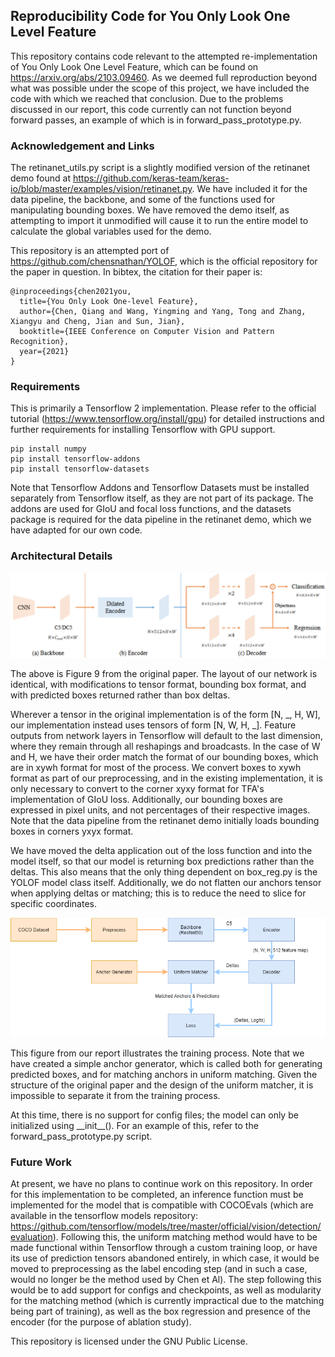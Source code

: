 ## Reproducibility Code for You Only Look One Level Feature

This repository contains code relevant to the attempted re-implementation of You Only Look One Level Feature, which can be found on https://arxiv.org/abs/2103.09460. As we deemed full reproduction beyond what was possible under the scope of this project, we have included the code with which we reached that conclusion. Due to the problems discussed in our report, this code currently can not function beyond forward passes, an example of which is in forward_pass_prototype.py.

### Acknowledgement and Links

The retinanet_utils.py script is a slightly modified version of the retinanet demo found at https://github.com/keras-team/keras-io/blob/master/examples/vision/retinanet.py. We have included it for the data pipeline, the backbone, and some of the functions used for manipulating bounding boxes. We have removed the demo itself, as attempting to import it unmodified will cause it to run the entire model to calculate the global variables used for the demo.

This repository is an attempted port of https://github.com/chensnathan/YOLOF, which is the official repository for the paper in question. In bibtex, the citation for their paper is:

    @inproceedings{chen2021you,
      title={You Only Look One-level Feature},
      author={Chen, Qiang and Wang, Yingming and Yang, Tong and Zhang, Xiangyu and Cheng, Jian and Sun, Jian},
      booktitle={IEEE Conference on Computer Vision and Pattern Recognition},
      year={2021}
    }

### Requirements

This is primarily a Tensorflow 2 implementation. Please refer to the official tutorial (https://www.tensorflow.org/install/gpu) for detailed instructions and further requirements for installing Tensorflow with GPU support.

    pip install numpy
    pip install tensorflow-addons
    pip install tensorflow-datasets
    
Note that Tensorflow Addons and Tensorflow Datasets must be installed separately from Tensorflow itself, as they are not part of its package. The addons are used for GIoU and focal loss functions, and the datasets package is required for the data pipeline in the retinanet demo, which we have adapted for our own code.

### Architectural Details

![Figure 9 from Chen et al](/figures/model.png)

The above is Figure 9 from the original paper. The layout of our network is identical, with modifications to tensor format, bounding box format, and with predicted boxes returned rather than box deltas.

Wherever a tensor in the original implementation is of the form [N, \_, H, W], our implementation instead uses tensors of form [N, W, H, \_]. Feature outputs from network layers in Tensorflow will default to the last dimension, where they remain through all reshapings and broadcasts. In the case of W and H, we have their order match the format of our bounding boxes, which are in xywh format for most of the process.  We convert boxes to xywh format as part of our preprocessing, and in the existing implementation, it is only necessary to convert to the corner xyxy format for TFA's implementation of GIoU loss. Additionally, our bounding boxes are expressed in pixel units, and not percentages of their respective images. Note that the data pipeline from the retinanet demo initially loads bounding boxes in corners yxyx format.

We have moved the delta application out of the loss function and into the model itself, so that our model is returning box predictions rather than the deltas. This also means that the only thing dependent on box_reg.py is the YOLOF model class itself. Additionally, we do not flatten our anchors tensor when applying deltas or matching; this is to reduce the need to slice for specific coordinates.

![Figure 4 from our report](/figures/YOLOF_training.png)

This figure from our report illustrates the training process. Note that we have created a simple anchor generator, which is called both for generating predicted boxes, and for matching anchors in uniform matching. Given the structure of the original paper and the design of the uniform matcher, it is impossible to separate it from the training process.

At this time, there is no support for config files; the model can only be initialized using \_\_init\_\_(). For an example of this, refer to the forward_pass_prototype.py script.

### Future Work

At present, we have no plans to continue work on this repository. In order for this implementation to be completed, an inference function must be implemented for the model that is compatible with COCOEvals (which are available in the tensorflow models repository: https://github.com/tensorflow/models/tree/master/official/vision/detection/evaluation). Following this, the uniform matching method would have to be made functional within Tensorflow through a custom training loop, or have its use of prediction tensors abandoned entirely, in which case, it would be moved to preprocessing as the label encoding step (and in such a case, would no longer be the method used by Chen et Al). The step following this would be to add support for configs and checkpoints, as well as modularity for the matching method (which is currently impractical due to the matching being part of training), as well as the box regression and presence of the encoder (for the purpose of ablation study).

This repository is licensed under the GNU Public License.